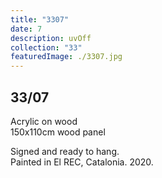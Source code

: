 ```yaml
---
title: "3307"
date: 7
description: uvOff
collection: "33"
featuredImage: ./3307.jpg
---
```


## 33/07

Acrylic on wood<br/>
150x110cm wood panel

Signed and ready to hang.<br/>
Painted in El REC, Catalonia. 2020.